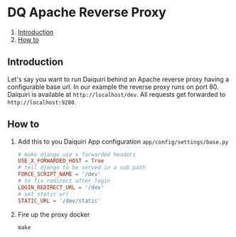 # DQ Apache Reverse Proxy

<!--- mdtoc: toc begin -->

1.	[Introduction](#introduction)
2.	[How to](#how-to)<!--- mdtoc: toc end -->

## Introduction

Let's say you want to run Daiquiri behind an Apache reverse proxy having a configurable base url. In our example the reverse proxy runs on port 80. Daiquiri is available at `http://localhost/dev`. All requests get forwarded to `http://localhost:9280`.

## How to

1.	Add this to you Daiquiri App configuration `app/config/settings/base.py`

	```toml
	# make django use x forwarded headers
	USE_X_FORWARDED_HOST = True
	# tell django to be served in a sub path
	FORCE_SCRIPT_NAME = '/dev'
	# to fix redirect after login
	LOGIN_REDIRECT_URL = '/dev'
	# set static url
	STATIC_URL = '/dev/static'
	```

2.	Fire up the proxy docker

	```shell
	make
	```
